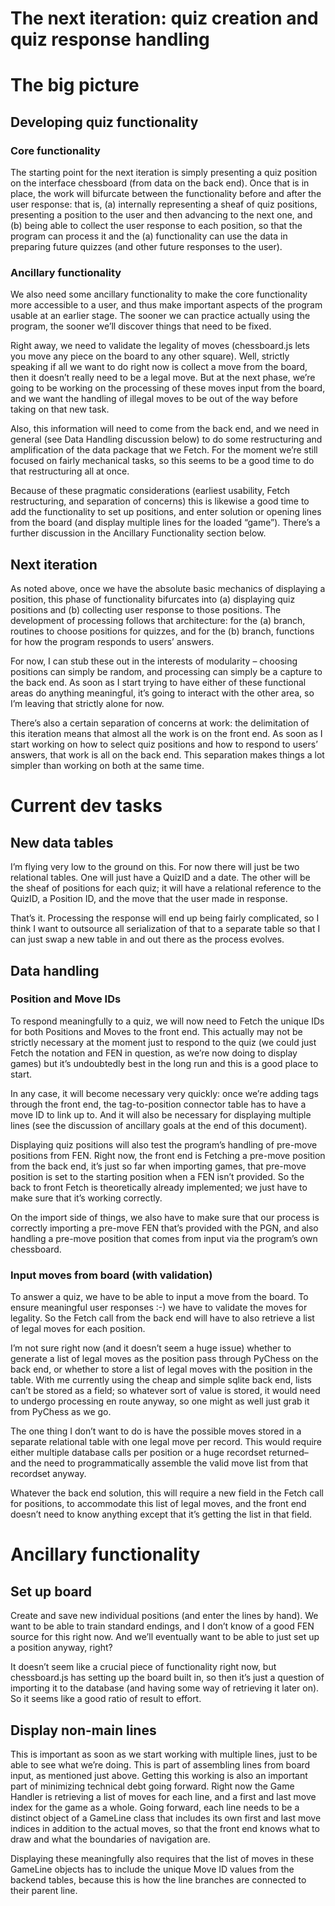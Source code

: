 # The next iteration: quiz creation and quiz response handling

# The big picture 
## Developing quiz functionality
### Core functionality
The starting point for the next iteration is simply presenting a quiz position on the interface chessboard (from data on the back end). Once that is in place, the work will bifurcate between the functionality before and after the user response: that is, (a) internally representing a sheaf of quiz positions, presenting a position to the user and then advancing to the next one, and (b) being able to collect the user response to each position, so that the program can process it and the (a) functionality can use the data in preparing future quizzes (and other future responses to the user).
### Ancillary functionality
We also need some ancillary functionality to make the core functionality more accessible to a user, and thus make important aspects of the program usable at an earlier stage. The sooner we can practice actually using the program, the sooner we’ll discover things that need to be fixed. 

Right away, we need to validate the legality of moves (chessboard.js lets you move any piece on the board to any other square). Well, strictly speaking if all we want to do right now is collect a move from the board, then it doesn’t really need to be a legal move. But at the next phase, we’re going to be working on the processing of these moves input from the board, and we want the handling of illegal moves to be out of the way before taking on that new task. 

Also, this information will need to come from the back end, and we need in general (see Data Handling discussion below) to do some restructuring and amplification of the data package that we Fetch. For the moment we’re still focused on fairly mechanical tasks, so this seems to be a good time to do that restructuring all at once. 

Because of these pragmatic considerations (earliest usability, Fetch restructuring, and separation of concerns) this is likewise a good time to add the functionality to set up positions, and enter solution or opening lines from the board (and display multiple lines for the loaded “game”). There’s a further discussion in the Ancillary Functionality section below.
## Next iteration
As noted above, once we have the absolute basic mechanics of displaying a position, this phase of functionality bifurcates into (a) displaying quiz positions and (b) collecting user response to those positions. The development of processing follows that architecture: for the (a) branch, routines to choose positions for quizzes, and for the (b) branch, functions for how the program responds to users’ answers. 

For now, I can stub these out in the interests of modularity – choosing positions can simply be random, and processing can simply be a capture to the back end. As soon as I start trying to have either of these functional areas do anything meaningful, it’s going to interact with the other area, so I’m leaving that strictly alone for now. 

There’s also a certain separation of concerns at work: the delimitation of this iteration means that almost all the work is on the front end. As soon as I start working on how to select quiz positions and how to respond to users’ answers, that work is all on the back end. This separation makes things a lot simpler than working on both at the same time. 
# Current dev tasks
## New data tables
I’m flying very low to the ground on this. For now there will just be two relational tables. One will just have a QuizID and a date. The other will be the sheaf of positions for each quiz; it  will have a relational reference to the QuizID, a Position ID, and the move that the user made in response.

That’s it. Processing the response will end up being fairly complicated, so I think I want to outsource all serialization of that to a separate table so that I can just swap a new table in and out there as the process evolves. 
## Data handling
### Position and Move IDs
To respond meaningfully to a quiz, we will now need to Fetch the unique IDs for both Positions and Moves to the front end. This actually may not be strictly necessary at the moment just to respond to the quiz (we could just Fetch the notation and FEN in question, as we’re now doing to display games) but it’s undoubtedly best in the long run and this is a good place to start. 

In any case, it will become necessary very quickly: once we’re adding tags through the front end, the tag-to-position connector table has to have a move ID to link up to. And it will also be necessary for displaying multiple lines (see the discussion of ancillary goals at the end of this document). 

Displaying quiz positions will also test the program’s handling of pre-move positions from FEN. Right now, the front end is Fetching a pre-move position from the back end, it’s just so far when importing games, that pre-move position is set to the starting position when a FEN isn’t provided. So the back to front Fetch is theoretically already implemented; we just have to make sure that it’s working correctly.

On the import side of things, we also have to make sure that our process is correctly importing a pre-move FEN that’s provided with the PGN, and also handling a pre-move position that comes from input via the program’s own chessboard. 
### Input moves from board (with validation)
To answer a quiz, we have to be able to input a move from the board. To ensure meaningful user responses :-) we have to validate the moves for legality. So the Fetch call from the back end will have to also retrieve a list of legal moves for each position. 

I’m not sure right now (and it doesn’t seem a huge issue) whether to generate a list of legal moves as the position pass through PyChess on the back end, or whether to store a list of legal moves with the position in the table. With me currently using the cheap and simple sqlite back end, lists can’t be stored as a field; so whatever sort of value is stored, it would need to undergo processing en route anyway, so one might as well just grab it from PyChess as we go. 

The one thing I don’t want to do is have the possible moves stored in a separate relational table with one legal move per record. This would require either multiple database calls per position or a huge recordset returned– and the need to programmatically assemble the valid move list from that recordset anyway. 

Whatever the back end solution, this will require a new field in the Fetch call for positions, to accommodate this list of legal moves, and the front end doesn’t need to know anything except that it’s getting the list in that field.
# Ancillary functionality
## Set up board
Create and save new individual positions (and enter the lines by hand). We want to be able to train standard endings, and I don’t know of a good FEN source for this right now. And we’ll eventually want to be able to just set up a position anyway, right? 

It doesn’t seem like a crucial piece of functionality right now, but chessboard.js has setting up the board built in, so then it’s just a question of importing it to the database (and having some way of retrieving it later on). So it seems like a good ratio of result to effort. 
## Display non-main lines
This is important as soon as we start working with multiple lines, just to be able to see what we’re doing. This is part of assembling lines from board input, as mentioned just above. 
Getting this working is also an important part of minimizing technical debt going forward. Right now the Game Handler is retrieving a list of moves for each line, and a first and last move index for the game as a whole. Going forward, each line needs to be a distinct object of a GameLine class that includes its own first and last move indices in addition to the actual moves, so that the front end knows what to draw and what the boundaries of navigation are. 

Displaying these meaningfully also requires that the list of moves in these GameLine objects has to include the unique Move ID values from the backend tables, because this is how the line branches are connected to their parent line. 